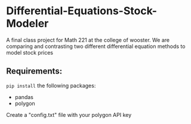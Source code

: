 # Differential-Equations-Stock-Modeler
A final class project for Math 221 at the college of wooster. We are comparing and contrasting two different differential equation methods to model stock prices

## Requirements:

`pip install` the following packages:
- pandas
- polygon

Create a "config.txt" file with your polygon API key
